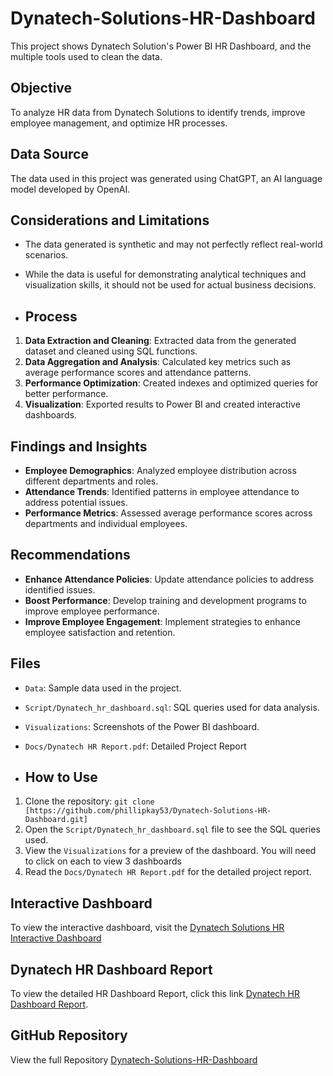 # Dynatech-Solutions-HR-Dashboard
This project shows Dynatech Solution's Power BI HR Dashboard, and the multiple tools used to clean the data. 

## Objective
To analyze HR data from Dynatech Solutions to identify trends, improve employee management, and optimize HR processes.

## Data Source
The data used in this project was generated using ChatGPT, an AI language model developed by OpenAI.

## Considerations and Limitations
- The data generated is synthetic and may not perfectly reflect real-world scenarios.
- While the data is useful for demonstrating analytical techniques and visualization skills, it should not be used for actual business decisions.

- ## Process
1. **Data Extraction and Cleaning**: Extracted data from the generated dataset and cleaned using SQL functions.
2. **Data Aggregation and Analysis**: Calculated key metrics such as average performance scores and attendance patterns.
3. **Performance Optimization**: Created indexes and optimized queries for better performance.
4. **Visualization**: Exported results to Power BI and created interactive dashboards.

## Findings and Insights
- **Employee Demographics**: Analyzed employee distribution across different departments and roles.
- **Attendance Trends**: Identified patterns in employee attendance to address potential issues.
- **Performance Metrics**: Assessed average performance scores across departments and individual employees.

## Recommendations
- **Enhance Attendance Policies**: Update attendance policies to address identified issues.
- **Boost Performance**: Develop training and development programs to improve employee performance.
- **Improve Employee Engagement**: Implement strategies to enhance employee satisfaction and retention.


## Files
- `Data`: Sample data used in the project.
- `Script/Dynatech_hr_dashboard.sql`: SQL queries used for data analysis.
- `Visualizations`: Screenshots of the Power BI dashboard.
- `Docs/Dynatech HR Report.pdf`: Detailed Project Report

- ## How to Use
1. Clone the repository: `git clone [https://github.com/phillipkay53/Dynatech-Solutions-HR-Dashboard.git]`
2. Open the `Script/Dynatech_hr_dashboard.sql` file to see the SQL queries used.
3. View the `Visualizations` for a preview of the dashboard. You will need to click on each to view 3 dashboards
4. Read the  `Docs/Dynatech HR Report.pdf` for the detailed project report. 


## Interactive Dashboard
To view the interactive dashboard, visit the [Dynatech Solutions HR Interactive Dashboard](https://app.powerbi.com/reportEmbed?reportId=1728032f-9f5c-4e20-a86e-fbfab7197dd8&autoAuth=true&ctid=c9c31096-0c85-4235-b1b6-a7c85ede6676)

## Dynatech HR Dashboard Report

To view the detailed HR Dashboard Report, click this link [Dynatech HR Dashboard Report](https://www.canva.com/design/DAGMYn8OhmA/ZRC57LCOIdnQvYX6QAZqVg/view).

## GitHub Repository
View the full Repository [Dynatech-Solutions-HR-Dashboard](https://github.com/phillipkay53/Dynatech-Solutions-HR-Dashboard)


